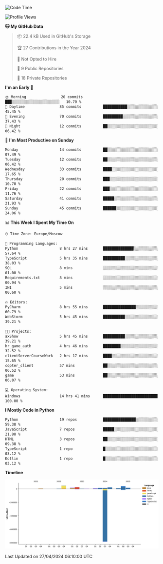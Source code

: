 <!--START_SECTION:waka-->
![Code Time](http://img.shields.io/badge/Code%20Time-281%20hrs%2011%20mins-blue)

![Profile Views](http://img.shields.io/badge/Profile%20Views-0-blue)

**🐱 My GitHub Data** 

> 📦 22.4 kB Used in GitHub's Storage 
 > 
> 🏆 27 Contributions in the Year 2024
 > 
> 🚫 Not Opted to Hire
 > 
> 📜 9 Public Repositories 
 > 
> 🔑 18 Private Repositories 
 > 
**I'm an Early 🐤** 

```text
🌞 Morning                20 commits          ███░░░░░░░░░░░░░░░░░░░░░░   10.70 % 
🌆 Daytime                85 commits          ███████████░░░░░░░░░░░░░░   45.45 % 
🌃 Evening                70 commits          █████████░░░░░░░░░░░░░░░░   37.43 % 
🌙 Night                  12 commits          ██░░░░░░░░░░░░░░░░░░░░░░░   06.42 % 
```
📅 **I'm Most Productive on Sunday** 

```text
Monday                   14 commits          ██░░░░░░░░░░░░░░░░░░░░░░░   07.49 % 
Tuesday                  12 commits          ██░░░░░░░░░░░░░░░░░░░░░░░   06.42 % 
Wednesday                33 commits          ████░░░░░░░░░░░░░░░░░░░░░   17.65 % 
Thursday                 20 commits          ███░░░░░░░░░░░░░░░░░░░░░░   10.70 % 
Friday                   22 commits          ███░░░░░░░░░░░░░░░░░░░░░░   11.76 % 
Saturday                 41 commits          █████░░░░░░░░░░░░░░░░░░░░   21.93 % 
Sunday                   45 commits          ██████░░░░░░░░░░░░░░░░░░░   24.06 % 
```


📊 **This Week I Spent My Time On** 

```text
🕑︎ Time Zone: Europe/Moscow

💬 Programming Languages: 
Python                   8 hrs 27 mins       ██████████████░░░░░░░░░░░   57.64 % 
TypeScript               5 hrs 35 mins       ██████████░░░░░░░░░░░░░░░   38.03 % 
SQL                      8 mins              ░░░░░░░░░░░░░░░░░░░░░░░░░   01.00 % 
Requirements.txt         8 mins              ░░░░░░░░░░░░░░░░░░░░░░░░░   00.94 % 
INI                      5 mins              ░░░░░░░░░░░░░░░░░░░░░░░░░   00.60 % 

🔥 Editors: 
PyCharm                  8 hrs 55 mins       ███████████████░░░░░░░░░░   60.79 % 
WebStorm                 5 hrs 45 mins       ██████████░░░░░░░░░░░░░░░   39.21 % 

🐱‍💻 Projects: 
axShow                   5 hrs 45 mins       ██████████░░░░░░░░░░░░░░░   39.21 % 
hr_game_auth             4 hrs 46 mins       ████████░░░░░░░░░░░░░░░░░   32.52 % 
clientServerCourseWork   2 hrs 17 mins       ████░░░░░░░░░░░░░░░░░░░░░   15.65 % 
copter_client            57 mins             ██░░░░░░░░░░░░░░░░░░░░░░░   06.52 % 
game                     53 mins             ██░░░░░░░░░░░░░░░░░░░░░░░   06.07 % 

💻 Operating System: 
Windows                  14 hrs 41 mins      █████████████████████████   100.00 % 
```

**I Mostly Code in Python** 

```text
Python                   19 repos            ███████████████░░░░░░░░░░   59.38 % 
JavaScript               7 repos             █████░░░░░░░░░░░░░░░░░░░░   21.88 % 
HTML                     3 repos             ██░░░░░░░░░░░░░░░░░░░░░░░   09.38 % 
TypeScript               1 repo              █░░░░░░░░░░░░░░░░░░░░░░░░   03.12 % 
Kotlin                   1 repo              █░░░░░░░░░░░░░░░░░░░░░░░░   03.12 % 
```



**Timeline**

![Lines of Code chart](https://raw.githubusercontent.com/adlemx/adlemx/main/assets/bar_graph.png)


 Last Updated on 27/04/2024 06:10:00 UTC
<!--END_SECTION:waka-->
